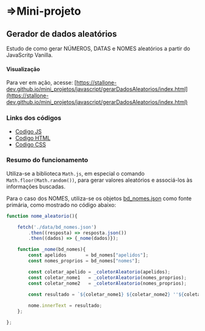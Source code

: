 # =>Mini-projeto

## Gerador de dados aleatórios

Estudo de como gerar NÚMEROS, DATAS e NOMES aleatórios a partir do JavaScritp Vanilla.

#### Visualização

Para ver em ação, acesse:
[https://stallone-dev.github.io/mini_projetos/javascript/gerarDadosAleatorios/index.html](https://stallone-dev.github.io/mini_projetos/javascript/gerarDadosAleatorios/index.html)

### Links dos códigos

- [Codigo JS](https://github.com/stallone-dev/mini_projetos/blob/master/javascript/gerarDadosAleatorios/src/gerador.js)
- [Codigo HTML](https://github.com/stallone-dev/mini_projetos/blob/master/javascript/gerarDadosAleatorios/index.html)
- [Codigo CSS](https://github.com/stallone-dev/mini_projetos/blob/master/javascript/gerarDadosAleatorios/style/style.css)

### Resumo do funcionamento

Utiliza-se a biblioteca ``Math.js``, em especial o comando ``Math.floor(Math.random())``, para gerar valores aleatórios e associá-los às informações buscadas.

Para o caso dos NOMES, utiliza-se os objetos [bd_nomes.json](https://github.com/stallone-dev/mini_projetos/blob/master/javascript/gerarDadosAleatorios/data/bd_nomes.json) como fonte primária, como mostrado no código abaixo:

```js
function nome_aleatorio(){

    fetch('./data/bd_nomes.json')
        .then((resposta) => resposta.json())
        .then((dados) => {_nome(dados)});

    function _nome(bd_nomes){
        const apelidos       = bd_nomes["apelidos"];
        const nomes_proprios = bd_nomes["nomes"];

        const coletar_apelido = _coletorAleatorio(apelidos);
        const coletar_nome1   = _coletorAleatorio(nomes_proprios);
        const coletar_nome2   = _coletorAleatorio(nomes_proprios);
        
        const resultado = `${coletar_nome1} ${coletar_nome2} ''${coletar_apelido}''`;

        nome.innerText = resultado;
    };

};
```

